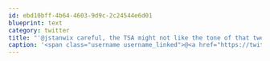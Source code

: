 ```yaml
---
id: ebd10bff-4b64-4603-9d9c-2c24544e6d01
blueprint: text
category: twitter
title: "'@jstanwix careful, the TSA might not like the tone of that tweet"
caption: '<span class="username username_linked">@<a href="https://twitter.com/jstanwix" title="Huge Millions">jstanwix</a></span> careful, the TSA might not like the tone of that tweet'
---
```

